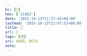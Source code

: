 ```yaml
---
bc: [𡓣]
hex: ['214E3']
date: '2025-10-13T11:27:45+08:00'
lastmod: '2025-10-25T11:07:53+08:00'
title: 󰙧
url: 󰙧
tags: [埻]
src: GHZR, DCCV
note:
---
```

